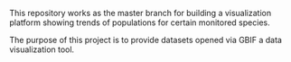 This repository works as the master branch for building a visualization platform showing trends of populations for certain monitored species.

The purpose of this project is to provide datasets opened via GBIF a data visualization tool.

